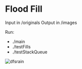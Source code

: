 # Flood Fill

Input in /originals
Output in /images

Run:
- ./main
- ./testFills
- ./testStackQueue

![dfsrain](https://user-images.githubusercontent.com/73722423/148657597-551168ac-63ce-4f12-b20b-55e9ec3767b3.gif)
